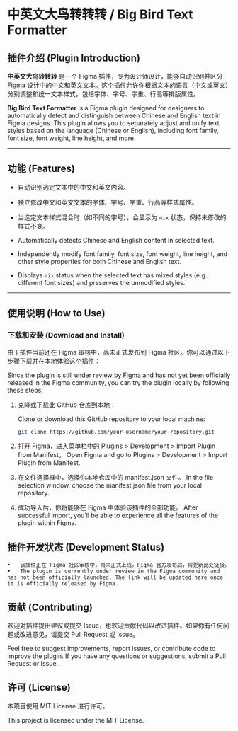 # 中英文大鸟转转转 / Big Bird Text Formatter

## 插件介绍 (Plugin Introduction)

**中英文大鸟转转转** 是一个 Figma 插件，专为设计师设计，能够自动识别并区分 Figma 设计中的中文和英文文本。这个插件允许你根据文本的语言（中文或英文）分别调整和统一文本样式，包括字体、字号、字重、行高等排版属性。

**Big Bird Text Formatter** is a Figma plugin designed for designers to automatically detect and distinguish between Chinese and English text in Figma designs. This plugin allows you to separately adjust and unify text styles based on the language (Chinese or English), including font family, font size, font weight, line height, and more.

---

## 功能 (Features)
- 自动识别选定文本中的中文和英文内容。
- 独立修改中文和英文文本的字体、字号、字重、行高等样式属性。
- 当选定文本样式混合时（如不同的字号），会显示为 `mix` 状态，保持未修改的样式不变。

- Automatically detects Chinese and English content in selected text.
- Independently modify font family, font size, font weight, line height, and other style properties for both Chinese and English text.
- Displays `mix` status when the selected text has mixed styles (e.g., different font sizes) and preserves the unmodified styles.

---

## 使用说明 (How to Use)

### 下载和安装 (Download and Install)
由于插件当前还在 Figma 审核中，尚未正式发布到 Figma 社区。你可以通过以下步骤下载并在本地体验这个插件：

Since the plugin is still under review by Figma and has not yet been officially released in the Figma community, you can try the plugin locally by following these steps:

1. 克隆或下载此 GitHub 仓库到本地：
   
   Clone or download this GitHub repository to your local machine:
   ```bash
   git clone https://github.com/your-username/your-repository.git
2.	打开 Figma，进入菜单栏中的 Plugins > Development > Import Plugin from Manifest。
Open Figma and go to Plugins > Development > Import Plugin from Manifest.
3.	在文件选择框中，选择你本地仓库中的 manifest.json 文件。
In the file selection window, choose the manifest.json file from your local repository.
4.	成功导入后，你将能够在 Figma 中体验该插件的全部功能。
After successful import, you’ll be able to experience all the features of the plugin within Figma.

## 插件开发状态 (Development Status)

	•	该插件正在 Figma 社区审核中，尚未正式上线。Figma 官方发布后，将更新此处链接。
	•	The plugin is currently under review in the Figma community and has not been officially launched. The link will be updated here once it is officially released by Figma.

## 贡献 (Contributing)

欢迎对插件提出建议或提交 Issue，也欢迎贡献代码以改进插件。如果你有任何问题或改进意见，请提交 Pull Request 或 Issue。

Feel free to suggest improvements, report issues, or contribute code to improve the plugin. If you have any questions or suggestions, submit a Pull Request or Issue.

## 许可 (License)

本项目使用 MIT License 进行许可。

This project is licensed under the MIT License.
